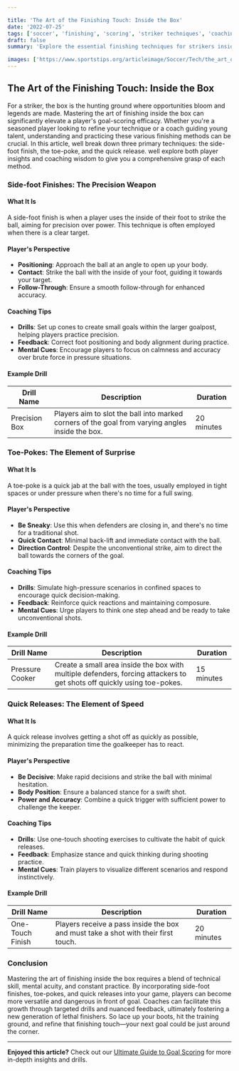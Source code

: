 ```yaml
---

title: 'The Art of the Finishing Touch: Inside the Box'
date: '2022-07-25'
tags: ['soccer', 'finishing', 'scoring', 'striker techniques', 'coaching tips', 'soccer drills', 'goal scoring', 'inside the box', 'quick release']
draft: false
summary: 'Explore the essential finishing techniques for strikers inside the box, featuring strategic insights into side-foot finishes, toe-pokes, and quick releases from a blend of player and coaching perspectives.'

images: ['https://www.sportstips.org/articleimage/Soccer/Tech/the_art_of_the_finishing_touch_inside_the_box.webp']
---
```


## The Art of the Finishing Touch: Inside the Box

For a striker, the box is the hunting ground where opportunities bloom and legends are made. Mastering the art of finishing inside the box can significantly elevate a player's goal-scoring efficacy. Whether you're a seasoned player looking to refine your technique or a coach guiding young talent, understanding and practicing these various finishing methods can be crucial. In this article, well break down three primary techniques: the side-foot finish, the toe-poke, and the quick release. well explore both player insights and coaching wisdom to give you a comprehensive grasp of each method. 

### Side-foot Finishes: The Precision Weapon

#### What It Is

A side-foot finish is when a player uses the inside of their foot to strike the ball, aiming for precision over power. This technique is often employed when there is a clear target.

#### Player's Perspective

- **Positioning**: Approach the ball at an angle to open up your body.
- **Contact**: Strike the ball with the inside of your foot, guiding it towards your target.
- **Follow-Through**: Ensure a smooth follow-through for enhanced accuracy.

#### Coaching Tips

- **Drills**: Set up cones to create small goals within the larger goalpost, helping players practice precision. 
- **Feedback**: Correct foot positioning and body alignment during practice.
- **Mental Cues**: Encourage players to focus on calmness and accuracy over brute force in pressure situations.

#### Example Drill

| Drill Name   | Description   | Duration |
|--------------|----------------|-----------|
| Precision Box | Players aim to slot the ball into marked corners of the goal from varying angles inside the box. | 20 minutes |

### Toe-Pokes: The Element of Surprise

#### What It Is

A toe-poke is a quick jab at the ball with the toes, usually employed in tight spaces or under pressure when there's no time for a full swing.

#### Player's Perspective

- **Be Sneaky**: Use this when defenders are closing in, and there's no time for a traditional shot.
- **Quick Contact**: Minimal back-lift and immediate contact with the ball.
- **Direction Control**: Despite the unconventional strike, aim to direct the ball towards the corners of the goal.

#### Coaching Tips

- **Drills**: Simulate high-pressure scenarios in confined spaces to encourage quick decision-making.
- **Feedback**: Reinforce quick reactions and maintaining composure.
- **Mental Cues**: Urge players to think one step ahead and be ready to take unconventional shots.

#### Example Drill

| Drill Name     | Description                                          | Duration |
|----------------|------------------------------------------------------|----------|
| Pressure Cooker | Create a small area inside the box with multiple defenders, forcing attackers to get shots off quickly using toe-pokes. | 15 minutes |

### Quick Releases: The Element of Speed

#### What It Is

A quick release involves getting a shot off as quickly as possible, minimizing the preparation time the goalkeeper has to react.

#### Player's Perspective

- **Be Decisive**: Make rapid decisions and strike the ball with minimal hesitation.
- **Body Position**: Ensure a balanced stance for a swift shot.
- **Power and Accuracy**: Combine a quick trigger with sufficient power to challenge the keeper.

#### Coaching Tips

- **Drills**: Use one-touch shooting exercises to cultivate the habit of quick releases.
- **Feedback**: Emphasize stance and quick thinking during shooting practice.
- **Mental Cues**: Train players to visualize different scenarios and respond instinctively.

#### Example Drill

| Drill Name  | Description                                                | Duration |
|-------------|------------------------------------------------------------|----------|
| One-Touch Finish | Players receive a pass inside the box and must take a shot with their first touch. | 20 minutes |

### Conclusion

Mastering the art of finishing inside the box requires a blend of technical skill, mental acuity, and constant practice. By incorporating side-foot finishes, toe-pokes, and quick releases into your game, players can become more versatile and dangerous in front of goal. Coaches can facilitate this growth through targeted drills and nuanced feedback, ultimately fostering a new generation of lethal finishers. So lace up your boots, hit the training ground, and refine that finishing touch—your next goal could be just around the corner.

---

**Enjoyed this article?** Check out our [Ultimate Guide to Goal Scoring](#)     for more in-depth insights and drills.
```